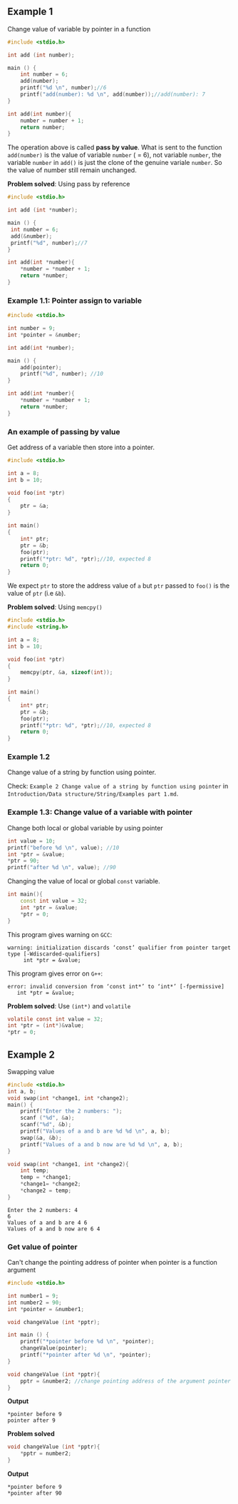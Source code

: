 ## Example 1

Change value of variable by pointer in a function

```c
#include <stdio.h>

int add (int number);

main () {
	int number = 6;
	add(number);
	printf("%d \n", number);//6
	printf("add(number): %d \n", add(number));//add(number): 7 
}

int add(int number){
	number = number + 1;
	return number;
}
```

The operation above is called **pass by value**. What is sent to the function ``add(number)`` is the value of variable ``number`` ( = 6), not variable ``number``, the variable ``number`` in ``add()`` is just the clone of the genuine variale ``number``. So the value of number still remain unchanged.

**Problem solved**: Using pass by reference

```c
#include <stdio.h>

int add (int *number);

main () {
 int number = 6;
 add(&number);
 printf("%d", number);//7
}

int add(int *number){
	*number = *number + 1;
	return *number;
}
```

### Example 1.1: Pointer assign to variable

```c
#include <stdio.h>

int number = 9;
int *pointer = &number;

int add(int *number);

main () {
    add(pointer);
    printf("%d", number); //10
}

int add(int *number){
	*number = *number + 1;
	return *number;
}
```

### An example of passing by value

Get address of a variable then store into a pointer.

```c
#include <stdio.h>

int a = 8;
int b = 10;

void foo(int *ptr)
{
	ptr = &a;
}

int main()
{
	int* ptr;
	ptr = &b;
	foo(ptr);
	printf("*ptr: %d", *ptr);//10, expected 8
	return 0;
}
```
We expect ``ptr`` to store the address value of ``a`` but ``ptr`` passed to ``foo()`` is the value of ``ptr`` (i.e ``&b``).

**Problem solved**: Using ``memcpy()``

```c
#include <stdio.h>
#include <string.h>

int a = 8;
int b = 10;

void foo(int *ptr)
{
	memcpy(ptr, &a, sizeof(int));
}

int main()
{
	int* ptr;
	ptr = &b;
	foo(ptr);
	printf("*ptr: %d", *ptr);//10, expected 8
	return 0;
}
```

### Example 1.2

Change value of a string by function using pointer.

Check: ``Example 2 Change value of a string by function using pointer`` in ``Introduction/Data structure/String/Examples part 1.md``.

### Example 1.3: Change value of a variable with pointer

Change both local or global variable by using pointer
```cpp
int value = 10;
printf("before %d \n", value); //10
int *ptr = &value;
*ptr = 90;
printf("after %d \n", value); //90
```

Changing the value of local or global ``const`` variable.

```cpp
int main(){
	const int value = 32;
	int *ptr = &value;
	*ptr = 0;
}
```
This program gives warning on ``GCC``:

```
warning: initialization discards ‘const’ qualifier from pointer target type [-Wdiscarded-qualifiers]
     int *ptr = &value;
```
This program gives error on ``G++``:

```
error: invalid conversion from ‘const int*’ to ‘int*’ [-fpermissive]
   int *ptr = &value;
```
**Problem solved**: Use ``(int*)`` and ``volatile``

```c
volatile const int value = 32;
int *ptr = (int*)&value;
*ptr = 0;
```

## Example 2

Swapping value

```c
#include <stdio.h>
int a, b;
void swap(int *change1, int *change2);
main() {
	printf("Enter the 2 numbers: ");
	scanf ("%d", &a);
	scanf("%d", &b);
	printf("Values of a and b are %d %d \n", a, b);
	swap(&a, &b);
	printf("Values of a and b now are %d %d \n", a, b);
}

void swap(int *change1, int *change2){
	int temp;
	temp = *change1;
	*change1= *change2;
	*change2 = temp;
}
```
```
Enter the 2 numbers: 4
6
Values of a and b are 4 6 
Values of a and b now are 6 4 
```

### Get value of pointer

Can't change the pointing address of pointer when pointer is a function argument

```c
#include <stdio.h>

int number1 = 9;
int number2 = 90;
int *pointer = &number1;

void changeValue (int *pptr);

int main () {
    printf("*pointer before %d \n", *pointer);
    changeValue(pointer);
    printf("*pointer after %d \n", *pointer);
}

void changeValue (int *pptr){
    pptr = &number2; //change pointing address of the argument pointer
}
```
**Output**
```
*pointer before 9
pointer after 9
```

**Problem solved**

```c
void changeValue (int *pptr){
    *pptr = number2;
}
```
**Output**
```
*pointer before 9
*pointer after 90
```
